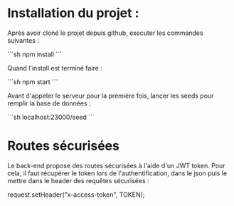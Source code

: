 # Installation du projet : 

Après avoir cloné le projet depuis github, executer les commandes suivantes : 

´´´sh
npm install
´´´

Quand l'install est terminé faire :

´´´sh
npm start
´´´

Avant d'appeler le serveur pour la première fois, lancer les seeds pour remplir la base de données : 

´´´sh
localhost:23000/seed
´´´


# Routes sécurisées

Le back-end propose des routes sécurisées à l'aide d'un JWT token. Pour cela, il faut récupérer le token lors de l'authentification, dans le json puis le mettre dans le header des requêtes sécurisées :

request.setHeader("x-access-token", TOKEN);